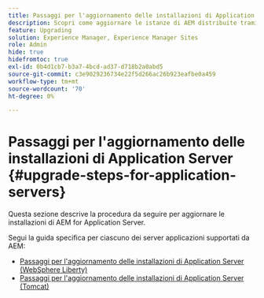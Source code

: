 ```yaml
---
title: Passaggi per l'aggiornamento delle installazioni di Application Server
description: Scopri come aggiornare le istanze di AEM distribuite tramite Application Server.
feature: Upgrading
solution: Experience Manager, Experience Manager Sites
role: Admin
hide: true
hidefromtoc: true
exl-id: 0b4d1cb7-b3a7-4bcd-ad37-d718b2a0abd5
source-git-commit: c3e9029236734e22f5d266ac26b923eafbe0a459
workflow-type: tm+mt
source-wordcount: '70'
ht-degree: 0%

---
```


# Passaggi per l&#39;aggiornamento delle installazioni di Application Server {#upgrade-steps-for-application-servers}

Questa sezione descrive la procedura da seguire per aggiornare le installazioni di AEM for Application Server.

Segui la guida specifica per ciascuno dei server applicazioni supportati da AEM:

* [Passaggi per l&#39;aggiornamento delle installazioni di Application Server (WebSphere Liberty)](/help/sites-deploying/app-server-upgrade-wlp.md)
* [Passaggi per l&#39;aggiornamento delle installazioni di Application Server (Tomcat)](/help/sites-deploying/app-server-upgrade-tomcat.md)
